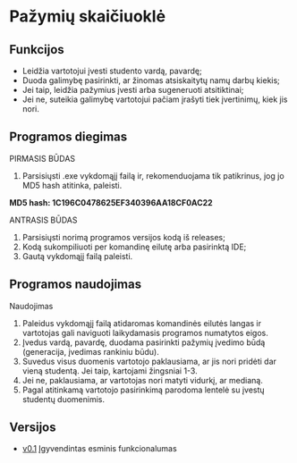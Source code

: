 # Pažymių skaičiuoklė

## Funkcijos
* Leidžia vartotojui įvesti studento vardą, pavardę;
* Duoda galimybę pasirinkti, ar žinomas atsiskaitytų namų darbų kiekis;
* Jei taip, leidžia pažymius įvesti arba sugeneruoti atsitiktinai;
* Jei ne, suteikia galimybę vartotojui pačiam įrašyti tiek įvertinimų, kiek jis nori.

## Programos diegimas
PIRMASIS BŪDAS
1. Parsisiųsti .exe vykdomąjį failą ir, rekomenduojama tik patikrinus, jog jo MD5 hash atitinka, paleisti.

**MD5 hash: 1C196C0478625EF340396AA18CF0AC22**

ANTRASIS BŪDAS
1. Parsisiųsti norimą programos versijos kodą iš releases;
2. Kodą sukompiliuoti per komandinę eilutę arba pasirinktą IDE;
3. Gautą vykdomąjį failą paleisti.
	
## Programos naudojimas
Naudojimas
1. Paleidus vykdomąjį failą atidaromas komandinės eilutės langas ir vartotojas gali naviguoti laikydamasis programos numatytos eigos.
2. Įvedus vardą, pavardę, duodama pasirinkti pažymių įvedimo būdą (generacija, įvedimas rankiniu būdu).
3. Suvedus visus duomenis vartotojo paklausiama, ar jis nori pridėti dar vieną studentą. Jei taip, kartojami žingsniai 1-3.
4. Jei ne, paklausiama, ar vartotojas nori matyti vidurkį, ar medianą.
5. Pagal atitinkamą vartotojo pasirinkimą parodoma lentelė su įvestų studentų duomenimis.
	
## Versijos
* [v0.1](https://github.com/gustaz/Pazymys-skaiciuokle/releases/tag/v0.1) Įgyvendintas esminis funkcionalumas
